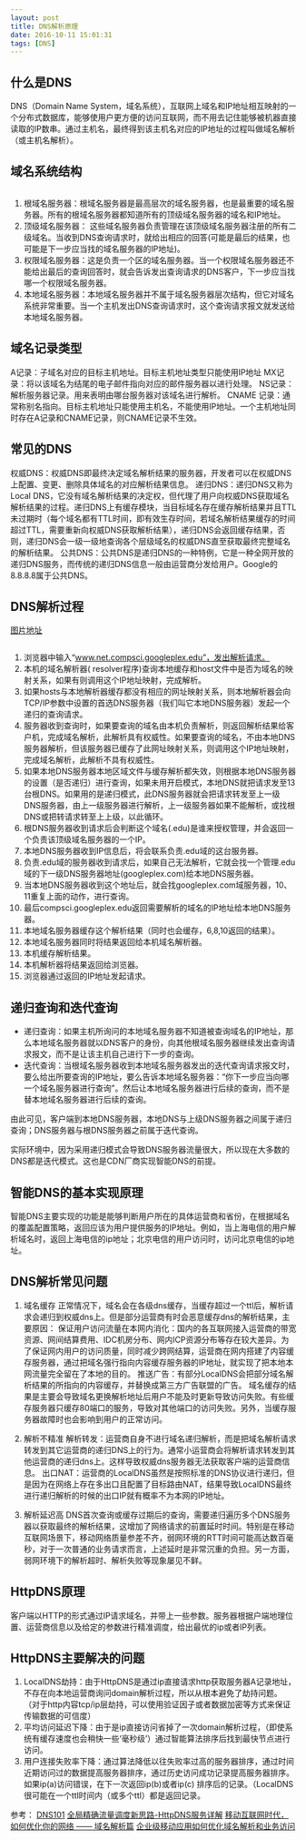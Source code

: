 ```yaml
---
layout: post
title: DNS解析原理
date: 2016-10-11 15:01:31
tags: [DNS]
---
```


## 什么是DNS

DNS（Domain Name System，域名系统），互联网上域名和IP地址相互映射的一个分布式数据库，能够使用户更方便的访问互联网，而不用去记住能够被机器直接读取的IP数串。通过主机名，最终得到该主机名对应的IP地址的过程叫做域名解析（或主机名解析）。

<!-- more -->

## 域名系统结构

<img src="http://mufool.qiniudn.com/dns/structure.jpg" alt="">

1. 根域名服务器：根域名服务器是最高层次的域名服务器，也是最重要的域名服务器。所有的根域名服务器都知道所有的顶级域名服务器的域名和IP地址。
2. 顶级域名服务器： 这些域名服务器负责管理在该顶级域名服务器注册的所有二级域名。当收到DNS查询请求时，就给出相应的回答(可能是最后的结果，也可能是下一步应当找的域名服务器的IP地址)。
3. 权限域名服务器：这是负责一个区的域名服务器。当一个权限域名服务器还不能给出最后的查询回答时，就会告诉发出查询请求的DNS客户，下一步应当找哪一个权限域名服务器。
4. 本地域名服务器：本地域名服务器并不属于域名服务器层次结构，但它对域名系统非常重要。当一个主机发出DNS查询请求时，这个查询请求报文就发送给本地域名服务器。

## 域名记录类型

A记录：子域名对应的目标主机地址。目标主机地址类型只能使用IP地址
MX记录：将以该域名为结尾的电子邮件指向对应的邮件服务器以进行处理。
NS记录：解析服务器记录。用来表明由哪台服务器对该域名进行解析。
CNAME 记录：通常称别名指向。目标主机地址只能使用主机名，不能使用IP地址。一个主机地址同时存在A记录和CNAME记录，则CNAME记录不生效。

## 常见的DNS

权威DNS：权威DNS即最终决定域名解析结果的服务器，开发者可以在权威DNS上配置、变更、删除具体域名的对应解析结果信息。
递归DNS：递归DNS又称为Local DNS，它没有域名解析结果的决定权，但代理了用户向权威DNS获取域名解析结果的过程。递归DNS上有缓存模块，当目标域名存在缓存解析结果并且TTL未过期时（每个域名都有TTL时间，即有效生存时间，若域名解析结果缓存的时间超过TTL，需要重新向权威DNS获取解析结果），递归DNS会返回缓存结果，否则，递归DNS会一级一级地查询各个层级域名的权威DNS直至获取最终完整域名的解析结果。
公共DNS：公共DNS是递归DNS的一种特例，它是一种全网开放的递归DNS服务，而传统的递归DNS信息一般由运营商分发给用户。Google的8.8.8.8属于公共DNS。

## DNS解析过程

[图片地址](http://www.tcpipguide.com/free/t_DNSNameResolutionProcess-2.htm)

<img src="http://mufool.qiniudn.com/dns/dnsresolution.png" alt="">

1. 浏览器中输入“www.net.compsci.googleplex.edu”，发出解析请求。
2. 本机的域名解析器( resolver程序)查询本地缓存和host文件中是否为域名的映射关系，如果有则调用这个IP地址映射，完成解析。
3. 如果hosts与本地解析器缓存都没有相应的网址映射关系，则本地解析器会向TCP/IP参数中设置的首选DNS服务器（我们叫它本地DNS服务器）发起一个递归的查询请求。
4. 服务器收到查询时，如果要查询的域名由本机负责解析，则返回解析结果给客户机，完成域名解析，此解析具有权威性。如果要查询的域名，不由本地DNS服务器解析，但该服务器已缓存了此网址映射关系，则调用这个IP地址映射，完成域名解析，此解析不具有权威性。
5. 如果本地DNS服务器本地区域文件与缓存解析都失效，则根据本地DNS服务器的设置（是否递归）进行查询，如果未用开启模式，本地DNS就把请求发至13台根DNS。如果用的是递归模式，此DNS服务器就会把请求转发至上一级DNS服务器，由上一级服务器进行解析，上一级服务器如果不能解析，或找根DNS或把转请求转至上上级，以此循环。
6. 根DNS服务器收到请求后会判断这个域名(.edu)是谁来授权管理，并会返回一个负责该顶级域名服务器的一个IP。
7. 本地DNS服务器收到IP信息后，将会联系负责.edu域的这台服务器。
8. 负责.edu域的服务器收到请求后，如果自己无法解析，它就会找一个管理.edu域的下一级DNS服务器地址(googleplex.com)给本地DNS服务器。
9. 当本地DNS服务器收到这个地址后，就会找googleplex.com域服务器，10、11重复上面的动作，进行查询。
12. 最后compsci.googleplex.edu返回需要解析的域名的IP地址给本地DNS服务器。
13. 本地域名服务器缓存这个解析结果（同时也会缓存，6,8,10返回的结果）。
14. 本地域名服务器同时将结果返回给本机域名解析器。
15. 本机缓存解析结果。
16. 本机解析器将结果返回给浏览器。
17. 浏览器通过返回的IP地址发起请求。

## 递归查询和迭代查询

* 递归查询：如果主机所询问的本地域名服务器不知道被查询域名的IP地址，那么本地域名服务器就以DNS客户的身份，向其他根域名服务器继续发出查询请求报文，而不是让该主机自己进行下一步的查询。
* 迭代查询：当根域名服务器收到本地域名服务器发出的迭代查询请求报文时，要么给出所要查询的IP地址，要么告诉本地域名服务器：“你下一步应当向哪一个域名服务器进行查询”。然后让本地域名服务器进行后续的查询，而不是替本地域名服务器进行后续的查询。

由此可见，客户端到本地DNS服务器，本地DNS与上级DNS服务器之间属于递归查询；DNS服务器与根DNS服务器之前属于迭代查询。

实际环境中，因为采用递归模式会导致DNS服务器流量很大，所以现在大多数的DNS都是迭代模式。这也是CDN厂商实现智能DNS的前提。

## 智能DNS的基本实现原理

智能DNS主要实现的功能是能够判断用户所在的具体运营商和省份，在根据域名的覆盖配置策略，返回应该为用户提供服务的IP地址。例如，当上海电信的用户解析域名时，返回上海电信的ip地址；北京电信的用户访问时，访问北京电信的ip地址。

## DNS解析常见问题

1. 域名缓存
正常情况下，域名会在各级dns缓存，当缓存超过一个ttl后，解析请求会递归到权威dns上。但是部分运营商有时会恶意缓存dns的解析结果，主要原因：
保证用户访问流量在本网内消化：国内的各互联网接入运营商的带宽资源、网间结算费用、IDC机房分布、网内ICP资源分布等存在较大差异。为了保证网内用户的访问质量，同时减少跨网结算，运营商在网内搭建了内容缓存服务器，通过把域名强行指向内容缓存服务器的IP地址，就实现了把本地本网流量完全留在了本地的目的。
推送广告：有部分LocalDNS会把部分域名解析结果的所指向的内容缓存，并替换成第三方广告联盟的广告。
域名缓存的结果是主要会导致域名更换解析地址后用户不能及时更新导致访问失败。有些缓存服务器只缓存80端口的服务，导致对其他端口的访问失败。另外，当缓存服务器故障时也会影响到用户的正常访问。
 
2. 解析不精准
解析转发：运营商自身不进行域名递归解析，而是把域名解析请求转发到其它运营商的递归DNS上的行为。通常小运营商会将解析请求转发到其他运营商的递归dns上。这样导致权威dns服务器无法获取客户端的运营商信息。
出口NAT：运营商的LocalDNS虽然是按照标准的DNS协议进行递归，但是因为在网络上存在多出口且配置了目标路由NAT，结果导致LocalDNS最终进行递归解析的时候的出口IP就有概率不为本网的IP地址。
 
3. 解析延迟高
DNS首次查询或缓存过期后的查询，需要递归遍历多个DNS服务器以获取最终的解析结果，这增加了网络请求的前置延时时间。特别是在移动互联网场景下，移动网络质量参差不齐，弱网环境的RTT时间可能高达数百毫秒，对于一次普通的业务请求而言，上述延时是非常沉重的负担。另一方面，弱网环境下的解析超时、解析失败等现象屡见不鲜。
 
## HttpDNS原理
 
客户端以HTTP的形式通过IP请求域名，并带上一些参数。服务器根据户端地理位置、运营商信息以及给定的参数进行精准调度，给出最优的ip或者IP列表。
 
## HttpDNS主要解决的问题
 
1. LocalDNS劫持：由于HttpDNS是通过ip直接请求http获取服务器A记录地址，不存在向本地运营商询问domain解析过程，所以从根本避免了劫持问题。 （对于http内容tcp/ip层劫持，可以使用验证因子或者数据加密等方式来保证传输数据的可信度）
2. 平均访问延迟下降：由于是ip直接访问省掉了一次domain解析过程，（即使系统有缓存速度也会稍快一些‘毫秒级’）通过智能算法排序后找到最快节点进行访问。
3. 用户连接失败率下降：通过算法降低以往失败率过高的服务器排序，通过时间近期访问过的数据提高服务器排序，通过历史访问成功记录提高服务器排序。如果ip(a)访问错误，在下一次返回ip(b)或者ip(c) 排序后的记录。（LocalDNS很可能在一个ttl时间内（或多个ttl）都是返回记录。

参考：
[DNS101](https://www.verisign.com/assets/DNS101_zh_CN.pdf)
[全局精确流量调度新思路-HttpDNS服务详解](http://mp.weixin.qq.com/s?__biz=MzA3ODgyNzcwMw==&mid=201837080&idx=1&sn=b2a152b84df1c7dbd294ea66037cf262&scene=2&from=timeline&isappinstalled=0&utm_source=tuicool)
[移动互联网时代，如何优化你的网络 —— 域名解析篇](https://yq.aliyun.com/articles/58967?spm=5176.100244.teamconlist.7.WOFDYX)
[企业级移动应用如何优化域名解析和业务访问](https://yq.aliyun.com/articles/53682)


